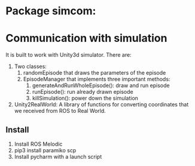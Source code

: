 # Package simcom: 
#         Communication with simulation

It is built to work with Unity3d simulator.
There are:
1. Two classes: 
    1. randomEpisode that draws the parameters of the episode
    2. EpisodeManager that implements three important methods:
        1. generateAndRunWholeEpisode(): draw and run episode
        2. runEpisode(): run already drawn episode
        3. killSimulation(): power down the simulation
1. Unity2RealWorld: A library of functions for converting coordinates that we received from ROS to Real World.

## Install

1. Install ROS Melodic
2. pip3 install paramiko scp
3. Install pycharm with a launch script
